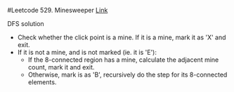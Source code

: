 #Leetcode 529. Minesweeper 
[Link](https://leetcode.com/problems/minesweeper/)

DFS solution

* Check whether the click point is a mine. If it is a mine, mark it as 'X' and exit.
* If it is not a mine, and is not marked (ie. it is 'E'):
  * If the 8-connected region has a mine, calculate the adjacent mine count, mark it and exit.
  * Otherwise, mark is as 'B', recursively do the step for its 8-connected elements.
